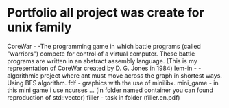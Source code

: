 # Portfolio all project was create for unix family
CoreWar - -The programming game in which battle programs (called "warriors") compete for control of a virtual computer. These battle programs are written in an abstract assembly language. (This is my representation of CoreWar created by D. G. Jones in 1984)
lem-in - -algorithmic project where ant must move across the graph in shortest ways. Using BFS algorithm. 
fdf - graphics with the use of minilibx.
mini_game - in this mini game i use ncurses ... (in folder named container you can found reproduction of std::vector)
filler - task in folder (filler.en.pdf)

